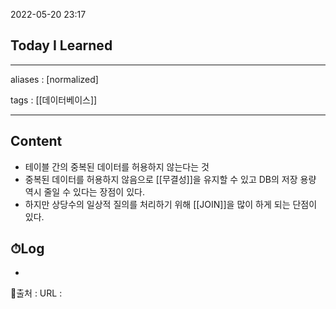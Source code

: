 2022-05-20 23:17
## Today I Learned
---
aliases : [normalized]

tags : [[데이터베이스]] 

---

## Content
- 테이블 간의 중복된 데이터를 허용하지 않는다는 것
- 중복된 데이터를 허용하지 않음으로 [[무결성]]을 유지할 수 있고 DB의 저장 용량 역시 줄일 수 있다는 장점이 있다.
- 하지만 상당수의 일상적 질의를 처리하기 위해 [[JOIN]]을 많이 하게 되는 단점이 있다.


## ⏱Log
-


📙출처 :
URL :
